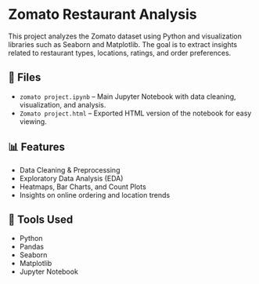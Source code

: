 # Zomato Restaurant Analysis

This project analyzes the Zomato dataset using Python and visualization libraries such as Seaborn and Matplotlib. The goal is to extract insights related to restaurant types, locations, ratings, and order preferences.

## 📁 Files
- `zomato project.ipynb` – Main Jupyter Notebook with data cleaning, visualization, and analysis.
- `Zomato project.html` – Exported HTML version of the notebook for easy viewing.

## 📊 Features
- Data Cleaning & Preprocessing
- Exploratory Data Analysis (EDA)
- Heatmaps, Bar Charts, and Count Plots
- Insights on online ordering and location trends

## 🔧 Tools Used
- Python
- Pandas
- Seaborn
- Matplotlib
- Jupyter Notebook
